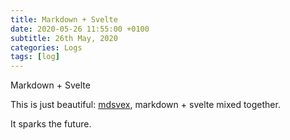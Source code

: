 ```yaml
---
title: Markdown + Svelte
date: 2020-05-26 11:55:00 +0100
subtitle: 26th May, 2020
categories: Logs
tags: [log]
---
```


Markdown + Svelte

This is just beautiful: [mdsvex](https://mdsvex.com/), markdown + svelte mixed together.

It sparks the future.